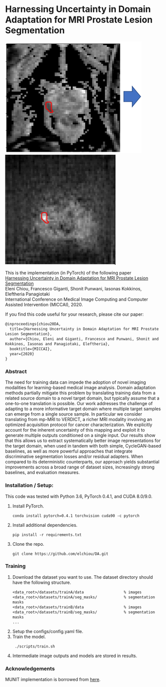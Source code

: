 # Harnessing Uncertainty in Domain Adaptation for MRI Prostate Lesion Segmentation
![](./imgs/sample.png) ![](./imgs/transl_samples.gif)

This is the implementation (in PyTorch) of the following paper \
[Harnessing Uncertainty in Domain Adaptation for MRI Prostate Lesion Segmentation](https://arxiv.org/abs/2010.07411) \
Eleni Chiou, Francesco Giganti, Shonit Punwani, Iasonas Kokkinos, Eleftheria Panagiotaki \
International Conference on Medical Image Computing and Computer Assisted Intervention (MICCAI), 2020.

If you find this code useful for your research, please cite our paper:

```
@inproceedings{chiou20DA,
  title={Harnessing Uncertainty in Domain Adaptation for MRI Prostate Lesion Segmentation},
  author={Chiou, Eleni and Giganti, Francesco and Punwani, Shonit and Kokkinos, Iasonas and Panagiotaki, Eleftheria},
  booktitle={MICCAI},
  year={2020}
}
```

### Abstract
The need for training data can impede the adoption of novel imaging modalities for learning-based medical image analysis. Domain adaptation methods partially mitigate this problem by translating training data from a related source domain to a novel target domain, but typically assume that a one-to-one translation is possible. Our work addresses the challenge of adapting to a more informative target domain where multiple target samples can emerge from a single source sample. In particular we consider translating from mp-MRI to VERDICT, a richer MRI modality involving an optimized acquisition protocol for cancer characterization. We explicitly account for the inherent uncertainty of this mapping and exploit it to generate multiple outputs conditioned on a single input. Our results show that this allows us to extract systematically better image representations for the target domain, when used in tandem with both simple, CycleGAN-based baselines, as well as more powerful approaches that integrate discriminative segmentation losses and/or residual adapters. When compared to its deterministic counterparts, our approach yields substantial improvements across a broad range of dataset sizes, increasingly strong baselines, and evaluation measures.

### Installation / Setup:

This code was tested with Python 3.6, PyTorch 0.4.1, and CUDA 8.0/9.0.

1. Install PyTorch.
    ```
    conda install pytorch=0.4.1 torchvision cuda90 -c pytorch
    ```

2. Install additional dependencies.
    ```
    pip install -r requirements.txt
    ```

3. Clone the repo.
    ```
   git clone https://github.com/elchiou/DA.git
   ```

### Training
1. Download the dataset you want to use. The dataset directory should have the following structure.
   ```
   <data_root>/datasets/trainA/data                  % images
   <data_root>/datasets/trainA/seg_masks/            % segmentation masks
   <data_root>/datasets/trainB/data                  % images
   <data_root>/datasets/trainB/seg_masks/            % segmentation masks
   ...
   ```
2. Setup the configs/config.yaml file.
3. Train the model.
   ```
    ./scripts/train.sh
    ```
4. Intermediate image outputs and models are stored in results.

### Acknowledgements
MUNIT implementation is borrowed from [here](https://github.com/NVlabs/MUNIT).



